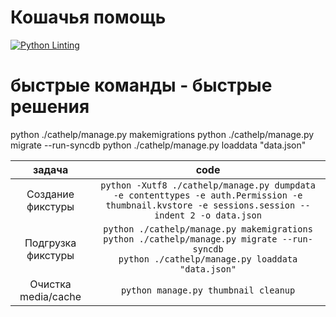 # Кошачья помощь

[![Python Linting](https://github.com/paladin223/kittycat/actions/workflows/python-package.yml/badge.svg)](https://github.com/paladin223/kittycat/actions/workflows/python-package.yml)

# быстрые команды - быстрые решения

python ./cathelp/manage.py makemigrations
python ./cathelp/manage.py migrate --run-syncdb
python ./cathelp/manage.py loaddata "data.json"

| задача | code |
| :---: | :---: |
| Создание фикстуры | `python -Xutf8 ./cathelp/manage.py dumpdata -e contenttypes -e auth.Permission -e thumbnail.kvstore -e sessions.session --indent 2 -o data.json`|
| Подгрузка фикстуры | `python ./cathelp/manage.py makemigrations`</br> `python ./cathelp/manage.py migrate --run-syncdb` </br> `python ./cathelp/manage.py loaddata "data.json"`|
| Очистка media/cache | `python manage.py thumbnail cleanup` |